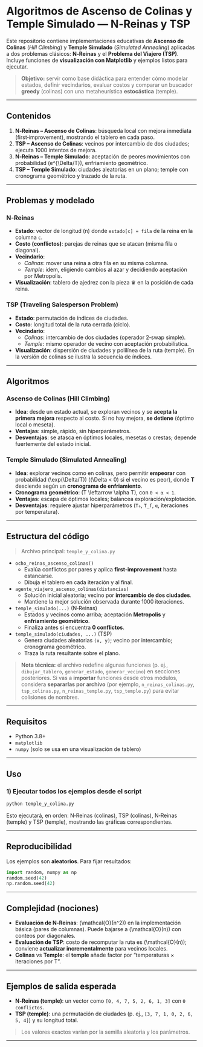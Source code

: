 # Algoritmos de Ascenso de Colinas y Temple Simulado — N‑Reinas y TSP

Este repositorio contiene implementaciones educativas de **Ascenso de Colinas** (*Hill Climbing*) y **Temple Simulado** (*Simulated Annealing*) aplicadas a dos problemas clásicos: **N‑Reinas** y el **Problema del Viajero (TSP)**. Incluye funciones de **visualización con Matplotlib** y ejemplos listos para ejecutar.

> **Objetivo:** servir como base didáctica para entender cómo modelar estados, definir vecindarios, evaluar costos y comparar un buscador **greedy** (colinas) con una metaheurística **estocástica** (temple).

---

## Contenidos

1. **N‑Reinas – Ascenso de Colinas**: búsqueda local con mejora inmediata (first‑improvement), mostrando el tablero en cada paso.
2. **TSP – Ascenso de Colinas**: vecinos por intercambio de dos ciudades; ejecuta 1000 intentos de mejora.
3. **N‑Reinas – Temple Simulado**: aceptación de peores movimientos con probabilidad \(e^{\Delta/T}\), enfriamiento geométrico.
4. **TSP – Temple Simulado**: ciudades aleatorias en un plano; temple con cronograma geométrico y trazado de la ruta.

---

## Problemas y modelado

### N‑Reinas
- **Estado**: vector de longitud \(n\) donde `estado[c] = fila` de la reina en la columna `c`.
- **Costo (conflictos)**: parejas de reinas que se atacan (misma fila o diagonal).
- **Vecindario**:
  - *Colinas*: mover una reina a otra fila en su misma columna.
  - *Temple*: idem, eligiendo cambios al azar y decidiendo aceptación por Metropolis.
- **Visualización**: tablero de ajedrez con la pieza ♛ en la posición de cada reina.

### TSP (Traveling Salesperson Problem)
- **Estado**: permutación de índices de ciudades.
- **Costo**: longitud total de la ruta cerrada (ciclo).
- **Vecindario**:
  - *Colinas*: intercambio de dos ciudades (operador 2‑swap simple).
  - *Temple*: mismo operador de vecino con aceptación probabilística.
- **Visualización**: dispersión de ciudades y polilínea de la ruta (temple). En la versión de colinas se ilustra la secuencia de índices.

---

## Algoritmos

### Ascenso de Colinas (Hill Climbing)
- **Idea**: desde un estado actual, se exploran vecinos y se **acepta la primera mejora** respecto al costo. Si no hay mejora, **se detiene** (óptimo local o meseta).
- **Ventajas**: simple, rápido, sin hiperparámetros.
- **Desventajas**: se atasca en óptimos locales, mesetas o crestas; depende fuertemente del estado inicial.

### Temple Simulado (Simulated Annealing)
- **Idea**: explorar vecinos como en colinas, pero permitir **empeorar** con probabilidad \(\exp(\Delta/T)\) (\(\Delta < 0\) si el vecino es peor), donde **T** desciende según un **cronograma de enfriamiento**.
- **Cronograma geométrico**: \(T \leftarrow \alpha T\), con `0 < α < 1`.
- **Ventajas**: escapa de óptimos locales; balancea exploración/explotación.
- **Desventajas**: requiere ajustar hiperparámetros (`T₀`, `T_f`, `α`, iteraciones por temperatura).

---

## Estructura del código

> Archivo principal: `temple_y_colina.py`

- `ocho_reinas_ascenso_colinas()`
  - Evalúa conflictos por pares y aplica **first‑improvement** hasta estancarse.
  - Dibuja el tablero en cada iteración y al final.
- `agente_viajero_ascenso_colinas(distancias)`
  - Solución inicial aleatoria; vecino por **intercambio de dos ciudades**.
  - Mantiene la mejor solución observada durante 1000 iteraciones.
- `temple_simulado(...)` (N‑Reinas)
  - Estados y vecinos como arriba; aceptación **Metropolis** y **enfriamiento geométrico**.
  - Finaliza antes si encuentra **0 conflictos**.
- `temple_simulado(ciudades, ...)` (TSP)
  - Genera ciudades aleatorias `(x, y)`; vecino por intercambio; cronograma geométrico.
  - Traza la ruta resultante sobre el plano.

> **Nota técnica:** el archivo redefine algunas funciones (p. ej., `dibujar_tablero`, `generar_estado`, `generar_vecino`) en secciones posteriores. Si vas a **importar** funciones desde otros módulos, considera **separarlas por archivo** (por ejemplo, `n_reinas_colinas.py`, `tsp_colinas.py`, `n_reinas_temple.py`, `tsp_temple.py`) para evitar colisiones de nombres.

---

## Requisitos

- Python 3.8+
- `matplotlib`
- `numpy` (solo se usa en una visualización de tablero)

---

## Uso

### 1) Ejecutar todos los ejemplos desde el script

```bash
python temple_y_colina.py
```

Esto ejecutará, en orden: N‑Reinas (colinas), TSP (colinas), N‑Reinas (temple) y TSP (temple), mostrando las gráficas correspondientes.

---

## Reproducibilidad

Los ejemplos son **aleatorios**. Para fijar resultados:

```python
import random, numpy as np
random.seed(42)
np.random.seed(42)
```

---

## Complejidad (nociones)

- **Evaluación de N‑Reinas**: \(\mathcal{O}(n^2)\) en la implementación básica (pares de columnas). Puede bajarse a \(\mathcal{O}(n)\) con conteos por diagonales.
- **Evaluación de TSP**: costo de recomputar la ruta es \(\mathcal{O}(n)\); conviene **actualizar incrementalmente** para vecinos locales.
- **Colinas** vs **Temple**: el **temple** añade factor por “temperaturas × iteraciones por T”.


---

## Ejemplos de salida esperada

- **N‑Reinas (temple)**: un vector como `[0, 4, 7, 5, 2, 6, 1, 3]` con `0 conflictos`.
- **TSP (temple)**: una permutación de ciudades (p. ej., `[3, 7, 1, 0, 2, 6, 5, 4]`) y su longitud total.

> Los valores exactos varían por la semilla aleatoria y los parámetros.

---
